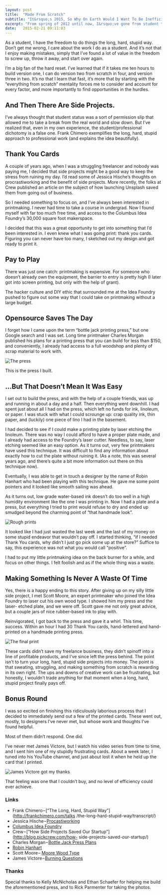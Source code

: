 ```yaml
---
layout: post
title:  "Made From Scratch"
subtitle: "It&rsquo;s 2015, So Why On Earth Would I Want To Be Inefficient?"
excerpt: "From spring of 2012 until now, I&rsquo;ve gone from student to professional, back to student. Switching between these roles, I&rsquo;ve become aware of a crucial difference between them. As a professional, I can (and must) be very efficient, always bringing on new projects, always delivering by a hard deadline. As a student, the rules aren&rsquo;t as strict. I can be slow and make mistakes, and at the end of the day it&rsquo;s a learning experience."
date:   2015-02-21 09:11:03
---
```


As a student, I have the freedom to do things the long, hard, stupid way.
Don’t get me wrong, I care about the work I do as a student. And it’s not that
I enjoy making mistakes, simply that I’ve found a lot of value in the freedom
to screw up, throw it away, and start over again.

I’m a big fan of the hard reset. I’ve learned that if it takes me ten hours to
build version one, I can do version two from scratch in four, and version
three in two. It’s no that I learn that fast, it’s more that by starting with
the “everything from scratch” mentality forces me to consider and account for
every factor, and more importantly to find opportunities in the hurdles.

## And Then There Are Side Projects.

I’ve always thought that student status was a sort of permission slip that
allowed me to take a break from the real world and slow down. But I’ve
realized that, even in my own experience, the student/professional dichotomy
is a false one. Frank Chimero exemplifies the long, hard, stupid approach to
professional work (and explains the idea beautifully).

## Thank You Cards

A couple of years ago, when I was a struggling freelancer and nobody was
paying me, I decided that side projects might be a good way to keep the stress
from ruining my day. I’d read some of Jessica Hische’s thoughts on
procrastiworking and the benefit of side projects. More recently, the folks at
Crew published an article on the subject of how launching Unsplash saved them
from going out of business.

So I needed something to focus on, and I’ve always been interested in
printmaking. I never had time to take a course in undergrad. Now I found
myself with far too much free time, and access to the Columbus Idea Foundry’s
30,000 square foot makerspace.

I decided that this was a great opportunity to get into something that I’d
been interested in. I even knew what I was going print: thank you cards.
Figuring you can never have too many, I sketched out my design and got ready
to print it.

## Pay to Play

There was just one catch: printmaking is expensive. For someone who doesn’t
already own the equipment, the barrier to entry is pretty high (I later got
into screen printing, but only with the help of grant).

The hacker culture and DIY ethic that surrounded me at the Idea Foundry pushed
to figure out some way that I could take on printmaking without a large
budget.

## Opensource Saves The Day

I forget how I came upon the term “bottle jack printing press,” but one Google
search and I was set. Long time printmaker Charles Morgan published his plans
for a printing press that you can build for less than $150, and conveniently,
I already had access to a full woodshop and plenty of scrap material to work
with.

![The press](/content/2015-02-21-made-from-scratch/press.jpg)

This is the press I built.

## …But That Doesn’t Mean It Was Easy

I set out to build the press, and with the help of a couple friends, was up
and running in about a day and a half. Then everything went downhill. I had
spent just about all I had on the press, which left no funds for ink,
linoleum, or paper. I was stuck with what I could scrounge up: crap quality
ink, thin paper, and (luckily) one piece of lino I had in the basement.

I had decided to see if I could make a printing plate by laser etching the
linoleum. There was no way I could afford to have a proper plate made, and I
already had access to the Foundry’s laser cutter. Needless, to say, laser
etching seemed like an easy option. As it turns out, very few printmakers have
used this technique. It was difficult to find any information about exactly
how to cut the plate without ruining it. (As a note, this was several years
ago, and there’s quite a bit more information out there on this technique
now).

Eventually, I was able to get in touch a designer by the name of Robin Hanhart
who had been playing with this technique. He gave me some point pointers and
it looked like smooth sailing was ahead.

As it turns out, low grade water-based ink doesn’t do too well in a high
humidity environment like the one I was printing in. Now I had a plate and a
press, but everything I tried to print would refuse to dry and ended up
smudged beyond the charming point of &ldquo;that handmade look&rdquo;.

![Rough prints](/content/2015-02-21-made-from-scratch/card-rough.jpg)

It looked like I had just wasted the last week and the last of my money on
some stupid endeavor that wouldn’t pay off. I started thinking, “if I needed
Thank You cards, why didn’t I just go pick some up at the store?” Suffice to
say, this experience was not what you would call “positive”.

I had to put my little printmaking idea on the back burner for a while, and
focus on other things. I felt foolish and as if the whole thing was a waste.

## Making Something Is Never A Waste Of Time

Yes, there is a happy ending to this story. After giving up on my silly little
side project, I met Scott Moore, an expert printmaker who joined the Idea
Foundry to laser cut his own wood type. I showed him my press and the laser-
etched plate, and we were off. Scott gave me not only great advice, but a
couple jars of nice rubber-based ink to play with.

Reinvigorated, I got back to the press and gave it a whirl. This time,
success. Within an hour I had 30 Thank You cards, hand-lettered and hand-
printed on a handmade printing press.

![The final print](/content/2015-02-21-made-from-scratch/card-fin.jpg)

These cards didn’t save my freelance business, they didn’t spinoff into a line
of profitable products, and I’ve since left the press behind. The point isn’t
to turn your long, hard, stupid side projects into money. The point is that
sweating, struggling, and making something from scratch is rewarding in its
own right. The ups and downs of creative work can be frustrating, but
honestly, I wouldn’t trade anything for that moment when a long, hard, stupid
project finally pays off.

## Bonus Round

I was so excited on finishing this ridiculously laborious process that I
decided to immediately send out a few of the printed cards. These went out,
mostly, to designers I’ve never met, but whose work and thoughts I’ve found
helpful.

Most of them didn’t respond. One did.

I’ve never met James Victore, but I watch his video series from time to time,
and I sent him one of my stupidly frustrating cards. About a week later, I
tuned into his YouTube channel, and just about lost it when he held up the
card that I printed.

![James Victore got my thanks](/content/2015-02-21-made-from-scratch/jamesvictore.jpg)

That feeling was one that I couldn’t buy, and no level of efficiency could
ever achieve.

### Links

- Frank Chimero &ndash; [“The Long, Hard, Stupid Way”](http://frankchimero.com/talks
/the-long-hard-stupid-way/transcript/)
- Jessica Hische &ndash; [Procastiworking](http://jessicahische.is/aprocrastiworker)
- [Columbus Idea Foundry](http://www.columbusideafoundry.com/)
- Crew &ndash; [“How Side Projects Saved Our Startup”](http://blog.pickcrew.com/how-
side-projects-saved-our-startup/)
- Charles Morgan &ndash; [Bottle Jack Press Plans](http://www.mossworks.com/docs/BottleJackPress.pdf)
- [Robin Hanhart](http://robinhanhart.ch/)
- Scott Moore &ndash; [Moore Wood Type](http://moorewoodtype.com/)
- James Victore &ndash; [Burning Questions](https://www.youtube.com/user/JamesVictore/videos)

### Thanks

Special thanks to Kelly McNicholas and Ethan Schaefer for helping me build the
aforementioned press, and to Rick Parmenter for taking the photos.
